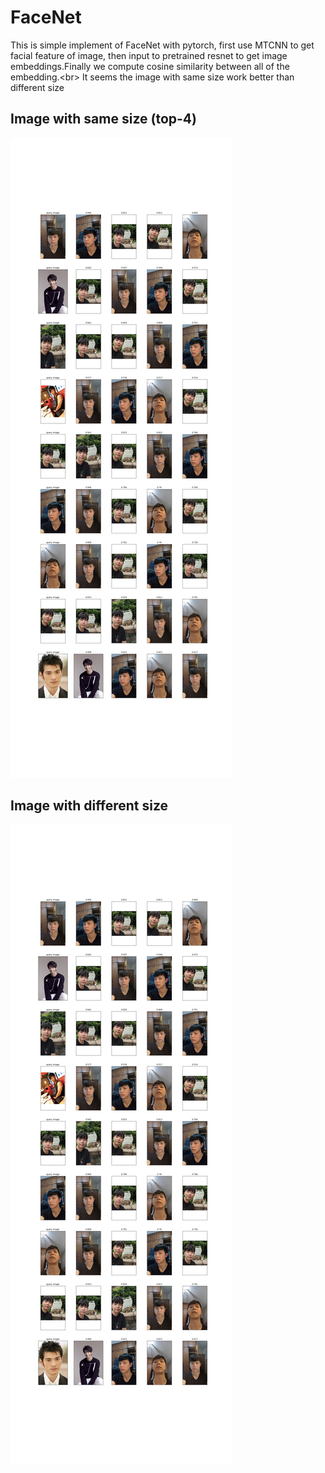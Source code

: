 # FaceNet
This is simple implement of FaceNet with pytorch, first use MTCNN to get facial feature of image, then input to pretrained resnet to get image embeddings.Finally we compute cosine similarity between all of the embedding.<br\>
It seems the image with same size work better than different size

## Image with same size (top-4)
![image](https://github.com/AppleHank/FaceNet/blob/main/output.png)

## Image with different size
![image](https://github.com/AppleHank/FaceNet/blob/main/output.png)
